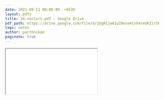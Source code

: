 ```yaml
---
date: 2021-09-11 00:00:00  +0530
layout: pdfs
title: 10.vectors.pdf - Google Drive
pdf_path: https://drive.google.com/file/d/1DgR1jwA1yZ8esekCnh4reUKZir5PDcnQ/preview?usp=sharing
tags: notes
author: parthnikam
paginate: true
---
```


<iframe class="embed-pdf" src="{{ page.pdf_path }}#toolbar=0" seamless="seamless" scrolling="no" style="overflow:hidden"></iframe>
